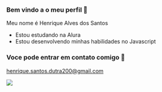 ### Bem vindo a o meu perfil 💙

Meu nome é Henrique Alves dos Santos

- Estou estudando na Alura
- Estou desenvolvendo minhas habilidades no Javascript

### Voce pode entrar em contato comigo 📧

henrique.santos.dutra200@gmail.com


![](https://media.tenor.com/pZ7D-VgpMdIAAAAM/anime-fofo.gif)
